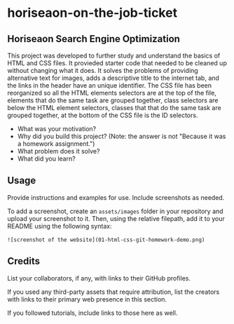 # horiseaon-on-the-job-ticket
## Horiseaon Search Engine Optimization


This project was developed to further study and understand the basics of HTML and CSS files. It provieded starter code that needed to be cleaned up without changing what it does. It solves the problems of providing alternative text for images, adds a descriptive title to the internet tab, and the links in the header have an unique identifier. The CSS file has been reorganized so all the HTML elements selectors are at the top of the file, elements that do the same task are grouped together, class selectors are below the HTML element selectors, classes that that do the same task are grouped together, at the bottom of the CSS file is the ID selectors. 


- What was your motivation?
- Why did you build this project? (Note: the answer is not "Because it was a homework assignment.")
- What problem does it solve?
- What did you learn?


## Usage

Provide instructions and examples for use. Include screenshots as needed.

To add a screenshot, create an `assets/images` folder in your repository and upload your screenshot to it. Then, using the relative filepath, add it to your README using the following syntax:

    ![screenshot of the website](01-html-css-git-homework-demo.png)

## Credits

List your collaborators, if any, with links to their GitHub profiles.

If you used any third-party assets that require attribution, list the creators with links to their primary web presence in this section.

If you followed tutorials, include links to those here as well.